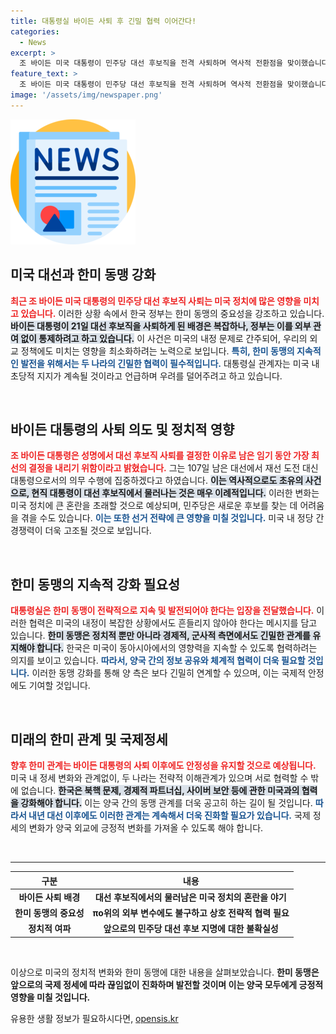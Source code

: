 ```yaml
---
title: 대통령실 바이든 사퇴 후 긴밀 협력 이어간다!
categories:
  - News
excerpt: >
  조 바이든 미국 대통령이 민주당 대선 후보직을 전격 사퇴하며 역사적 전환점을 맞이했습니다. 대통령실은 한미동맹에 대한 초당적 지지를 강조하며 긴밀한 협력을 지속할 것이라고 밝혔습니다. 대선판이 요동치는 이 시점, 전 세계의 이목이 집중되고 있습니다!
feature_text: >
  조 바이든 미국 대통령이 민주당 대선 후보직을 전격 사퇴하며 역사적 전환점을 맞이했습니다. 대통령실은 한미동맹에 대한 초당적 지지를 강조하며 긴밀한 협력을 지속할 것이라고 밝혔습니다. 대선판이 요동치는 이 시점, 전 세계의 이목이 집중되고 있습니다!
image: '/assets/img/newspaper.png'
---
```


<p><img src="/assets/img/newspaper.png" alt="kimp 속보" /></p>

<h2 data-ke-size="size26">미국 대선과 한미 동맹 강화</h2>

<p data-ke-size="size16"><b><span style="color: #ee2323;">최근 조 바이든 미국 대통령의 민주당 대선 후보직 사퇴는 미국 정치에 많은 영향을 미치고 있습니다.</span></b> 이러한 상황 속에서 한국 정부는 한미 동맹의 중요성을 강조하고 있습니다. <b><span style="background-color: #21538527;">바이든 대통령이 21일 대선 후보직을 사퇴하게 된 배경은 복잡하나, 정부는 이를 외부 관여 없이 통제하려고 하고 있습니다.</span></b> 이 사건은 미국의 내정 문제로 간주되어, 우리의 외교 정책에도 미치는 영향을 최소화하려는 노력으로 보입니다. <b><span style="color: #1a5490;">특히, 한미 동맹의 지속적인 발전을 위해서는 두 나라의 긴밀한 협력이 필수적입니다.</span></b> 대통령실 관계자는 미국 내 초당적 지지가 계속될 것이라고 언급하며 우려를 덜어주려고 하고 있습니다.</p>

<p data-ke-size="size16">&nbsp;</p>

<h2 data-ke-size="size26">바이든 대통령의 사퇴 의도 및 정치적 영향</h2>

<p data-ke-size="size16"><b><span style="color: #ee2323;">조 바이든 대통령은 성명에서 대선 후보직 사퇴를 결정한 이유로 남은 임기 동안 가장 최선의 결정을 내리기 위함이라고 밝혔습니다.</span></b> 그는 107일 남은 대선에서 재선 도전 대신 대통령으로서의 의무 수행에 집중하겠다고 하였습니다. <b><span style="background-color: #21538527;">이는 역사적으로도 초유의 사건으로, 현직 대통령이 대선 후보직에서 물러나는 것은 매우 이례적입니다.</span></b> 이러한 변화는 미국 정치에 큰 혼란을 초래할 것으로 예상되며, 민주당은 새로운 후보를 찾는 데 어려움을 겪을 수도 있습니다. <b><span style="color: #1a5490;">이는 또한 선거 전략에 큰 영향을 미칠 것입니다.</span></b> 미국 내 정당 간 경쟁력이 더욱 고조될 것으로 보입니다.</p>

<p data-ke-size="size16">&nbsp;</p>

<h2 data-ke-size="size26">한미 동맹의 지속적 강화 필요성</h2>

<p data-ke-size="size16"><b><span style="color: #ee2323;">대통령실은 한미 동맹이 전략적으로 지속 및 발전되어야 한다는 입장을 전달했습니다.</span></b> 이러한 협력은 미국의 내정이 복잡한 상황에서도 흔들리지 않아야 한다는 메시지를 담고 있습니다. <b><span style="background-color: #21538527;">한미 동맹은 정치적 뿐만 아니라 경제적, 군사적 측면에서도 긴밀한 관계를 유지해야 합니다.</span></b> 한국은 미국이 동아시아에서의 영향력을 지속할 수 있도록 협력하려는 의지를 보이고 있습니다. <b><span style="color: #1a5490;">따라서, 양국 간의 정보 공유와 체계적 협력이 더욱 필요할 것입니다.</span></b> 이러한 동맹 강화를 통해 양 측은 보다 긴밀히 연계할 수 있으며, 이는 국제적 안정에도 기여할 것입니다.</p>

<p data-ke-size="size16">&nbsp;</p>

<h2 data-ke-size="size26">미래의 한미 관계 및 국제정세</h2>

<p data-ke-size="size16"><b><span style="color: #ee2323;">향후 한미 관계는 바이든 대통령의 사퇴 이후에도 안정성을 유지할 것으로 예상됩니다.</span></b> 미국 내 정세 변화와 관계없이, 두 나라는 전략적 이해관계가 있으며 서로 협력할 수 밖에 없습니다. <b><span style="background-color: #21538527;">한국은 북핵 문제, 경제적 파트너십, 사이버 보안 등에 관한 미국과의 협력을 강화해야 합니다.</span></b> 이는 양국 간의 동맹 관계를 더욱 공고히 하는 길이 될 것입니다. <b><span style="color: #1a5490;">따라서 내년 대선 이후에도 이러한 관계는 계속해서 더욱 진화할 필요가 있습니다.</span></b> 국제 정세의 변화가 양국 외교에 긍정적 변화를 가져올 수 있도록 해야 합니다.</p>

<p data-ke-size="size16">&nbsp;</p>

<hr>

<table style="width: 100%; border-collapse: collapse;">
    <thead>
        <tr>
            <th style="text-align: center;"><b>구분</b></th>
            <th style="text-align: center;"><b>내용</b></th>
        </tr>
    </thead>
    <tbody>
        <tr>
            <td style="text-align: center; height: 17px;"><b>바이든 사퇴 배경</b></td>
            <td style="text-align: center; height: 17px;"><b>대선 후보직에서의 물러남은 미국 정치의 혼란을 야기</b></td>
        </tr>
        <tr>
            <td style="text-align: center; height: 17px;"><b>한미 동맹의 중요성</b></td>
            <td style="text-align: center; height: 17px;"><b>πο위의 외부 변수에도 불구하고 상호 전략적 협력 필요</b></td>
        </tr>
        <tr>
            <td style="text-align: center; height: 17px;"><b>정치적 여파</b></td>
            <td style="text-align: center; height: 17px;"><b>앞으로의 민주당 대선 후보 지명에 대한 불확실성</b></td>
        </tr>
    </tbody>
</table>

<p data-ke-size="size16">&nbsp;</p>

<p data-ke-size="size16">이상으로 미국의 정치적 변화와 한미 동맹에 대한 내용을 살펴보았습니다. <b>한미 동맹은 앞으로의 국제 정세에 따라 끊임없이 진화하며 발전할 것이며 이는 양국 모두에게 긍정적 영향을 미칠 것입니다. </b> </p>
유용한 생활 정보가 필요하시다면, <a href="https://opensis.kr" rel="dofollow">opensis.kr</a>


